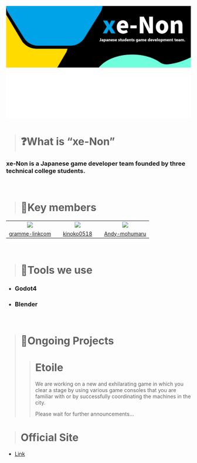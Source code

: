 <div align="center">
  <img src="https://github.com/xeNon-gamedev/.github/blob/main/contents/cl_logo.png" width="800">
  <img src="https://github.com/xeNon-gamedev/.github/blob/main/contents/419010777-6e75cd56-8561-4181-ae2a-a159fa558ad7.png" width="800">
</div>

> <h1>❓What is “xe-Non”</h1>
<h3>xe-Non is a Japanese game developer team founded by three technical college students.</h3>
<br>

> <h1>👥Key members</h1>
<table align="center">
  <tr>
    <td width="33%" align="center">
      <img src="https://avatars.githubusercontent.com/u/127509194?v=4" width="100">
    </td>
    <td width="33%" align="center">
      <img src="https://avatars.githubusercontent.com/u/99010199?v=4" width="100">
    </td>
    <td width="33%" align="center">
      <img src="https://avatars.githubusercontent.com/u/190064429?v=4" width="100">
    </td>
  </tr>
  <tr>
    <td align="center"><a href="https://github.com/gramme-linkcom">gramme-linkcom</a></td>
    <td align="center"><a href="https://github.com/kinoko0518">kinoko0518</a></td>
    <td align="center"><a href="https://github.com/Andy-mohumaru">Andy-mohumaru</a></td>
  </tr>
</table>
<br>

> <h1>🔧Tools we use</h1>
- <h3>Godot4</h3>
- <h3>Blender</h3>
<br>

> <h1>📃Ongoing Projects</h1>
>
> > <h1> Etoile</h1>
> > <p>We are working on a new and exhilarating game in which you clear a stage by using various game consoles that you are familiar with or by successfully coordinating the machines in the city.</p>
> > <p>Please wait for further announcements...</p>

> <h1>Official Site</h1>
- <a href="https://www.xe-non.com">Link</a>




